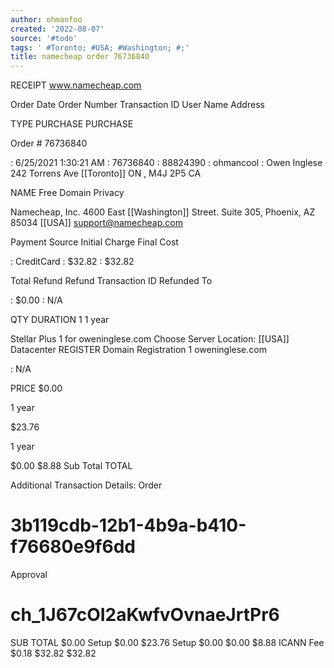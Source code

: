 ```yaml
---
author: ohmanfoo
created: '2022-08-07'
source: '#todo'
tags: ' #Toronto; #USA; #Washington; #;'
title: namecheap order 76736840
---
```


RECEIPT
www.namecheap.com

Order Date
Order Number
Transaction ID
User Name
Address

TYPE
PURCHASE
PURCHASE

Order # 76736840

: 6/25/2021 1:30:21 AM
: 76736840
: 88824390
: ohmancool
: Owen Inglese
242 Torrens Ave
[[Toronto]]
ON , M4J 2P5
CA

NAME
Free Domain Privacy

Namecheap, Inc.
4600 East [[Washington]] Street. Suite 305,
Phoenix, AZ 85034
[[USA]]
support@namecheap.com

Payment Source
Initial Charge
Final Cost

: CreditCard
: $32.82
: $32.82

Total Refund
Refund Transaction
ID
Refunded To

: $0.00
: N/A

QTY DURATION
1
1 year

Stellar Plus
1
for oweninglese.com
Choose Server Location: [[USA]] Datacenter
REGISTER
Domain Registration
1
oweninglese.com

: N/A

PRICE
$0.00

1 year

$23.76

1 year

$0.00
$8.88
Sub Total
TOTAL

Additional Transaction Details:
Order
# 3b119cdb-12b1-4b9a-b410-f76680e9f6dd
Approval
# ch_1J67cOI2aKwfvOvnaeJrtPr6

SUB TOTAL
$0.00
Setup $0.00
$23.76
Setup $0.00
$0.00
$8.88
ICANN Fee $0.18
$32.82
$32.82